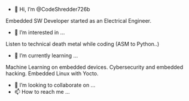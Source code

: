 - 👋 Hi, I’m @CodeShredder726b

Embedded SW Developer started as an Electrical Engineer.

- 👀 I’m interested in ...

Listen to technical death metal while coding (ASM to Python..)

- 🌱 I’m currently learning ...

Machine Learning on embedded devices. 
Cybersecurity and embedded hacking.
Embedded Linux with Yocto.

- 💞️ I’m looking to collaborate on ...
- 📫 How to reach me ...

<!---
CodeShredder726b/CodeShredder726b is a ✨ special ✨ repository because its `README.md` (this file) appears on your GitHub profile.
You can click the Preview link to take a look at your changes.
--->
